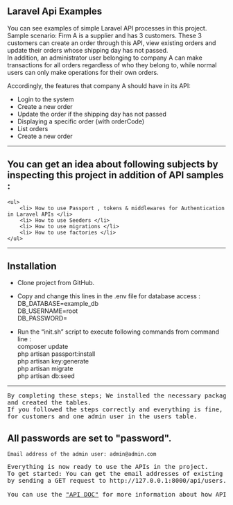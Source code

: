 ## Laravel Api Examples

You can see examples of simple Laravel API processes in this project. <br>
Sample scenario: Firm A is a supplier and has 3 customers. These 3 customers can create an order through this API, view existing orders and
update their orders whose shipping day has not passed. <br>
In addition, an administrator user belonging to company A can make transactions for all orders regardless of who they belong to, while normal users can only make operations for their own orders. <br>

Accordingly, the features that company A should have in its API:
<ul>
    <li> Login to the system </li>
    <li> Create a new order </li>
    <li> Update the order  if the shipping day has not passed</li>
    <li> Displaying a specific order (with orderCode) </li>
    <li> List orders </li>
    <li> Create a new order </li>
</ul>

<hr>

## You can get an idea about following subjects by inspecting this project in addition of API samples : 
    <ul>
        <li> How to use Passport , tokens & middlewares for Authentication in Laravel APIs </li>
        <li> How to use Seeders </li>
        <li> How to use migrations </li>
        <li> How to use factories </li>
    </ul>
<hr>

## Installation

- Clone project from GitHub.

- Copy and change this lines in the .env file for database access :    <br>
    DB_DATABASE=example_db  <br>
    DB_USERNAME=root  <br>
    DB_PASSWORD=  <br>


- Run the “init.sh” script to execute following commands from command line :   <br>
    composer update  <br>
    php artisan passport:install  <br>
    php artisan key:generate  <br>
    php artisan migrate  <br>
    php artisan db:seed  <br>

<hr>
<pre>
By completing these steps; We installed the necessary packages, made the necessary settings for the database connection,
and created the tables.
If you followed the steps correctly and everything is fine, there should be 3 records created using "factory"
for customers and one admin user in the users table. 
</pre>

## All passwords are set to "password".
 	Email address of the admin user: admin@admin.com

<pre>
Everything is now ready to use the APIs in the project.
To get started: You can get the email addresses of existing users 
by sending a GET request to http://127.0.0.1:8000/api/users.

You can use the <a href="https://github.com/madilekci/laravelApiExamples/blob/main/Api%20Doc.pdf">"API DOC"</a> for more information about how APIs can be used.
</pre>
